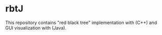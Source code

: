 # rbtJ
This repository contains "red black tree" implementation with (C++) and GUI visualization with (Java).
